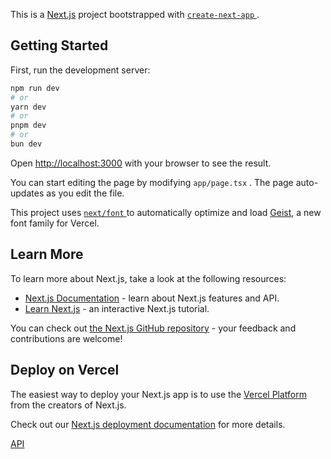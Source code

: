 This is a [Next.js](https://nextjs.org) project bootstrapped with [ `create-next-app` ](https://nextjs.org/docs/app/api-reference/cli/create-next-app).

## Getting Started

First, run the development server:

```bash
npm run dev
# or
yarn dev
# or
pnpm dev
# or
bun dev
```

Open [http://localhost:3000](http://localhost:3000) with your browser to see the result.

You can start editing the page by modifying `app/page.tsx` . The page auto-updates as you edit the file.

This project uses [ `next/font` ](https://nextjs.org/docs/app/building-your-application/optimizing/fonts) to automatically optimize and load [Geist](https://vercel.com/font), a new font family for Vercel.

## Learn More

To learn more about Next.js, take a look at the following resources:

* [Next.js Documentation](https://nextjs.org/docs) - learn about Next.js features and API.
* [Learn Next.js](https://nextjs.org/learn) - an interactive Next.js tutorial.

You can check out [the Next.js GitHub repository](https://github.com/vercel/next.js) - your feedback and contributions are welcome!

## Deploy on Vercel

The easiest way to deploy your Next.js app is to use the [Vercel Platform](https://vercel.com/new?utm_medium=default-template&filter=next.js&utm_source=create-next-app&utm_campaign=create-next-app-readme) from the creators of Next.js.

Check out our [Next.js deployment documentation](https://nextjs.org/docs/app/building-your-application/deploying) for more details.

[API](https://www.youtube.com/redirect?event=video_description&redir_token=QUFFLUhqbVRGT0w2R01YalIwY2lpeUM5bWJOMTFHcm42UXxBQ3Jtc0ttSU5rZVlSenltVHFwWVN1UkJTSVdOZE5OTXNzWV8zVVV5RHRjRllIQUpGSTdyLVp0OE0wVkQ3TDg0VmlGeC1hN2w0bHhycm81MjIxQVl6VW1aSGtsT1dYLWRBUTNLdEJaYmt5aXBUS0tOUU4yRmdUNA&q=https%3A%2F%2Finventory-app-ten-gilt.vercel.app%2Fapi%2Fv1%2Fproducts&v=10EZdQMbnyY)

